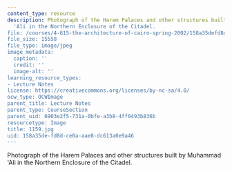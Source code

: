 ```yaml
---
content_type: resource
description: Photograph of the Harem Palaces and other structures built by Muhammad
  'Ali in the Northern Enclosure of the Citadel.
file: /courses/4-615-the-architecture-of-cairo-spring-2002/158a35defd8dce0aaae8dc613a0e9a46_1159.jpg
file_size: 15558
file_type: image/jpeg
image_metadata:
  caption: ''
  credit: ''
  image-alt: ''
learning_resource_types:
- Lecture Notes
license: https://creativecommons.org/licenses/by-nc-sa/4.0/
ocw_type: OCWImage
parent_title: Lecture Notes
parent_type: CourseSection
parent_uid: 6903e2f5-731a-0bfe-a3b8-4ff0493b836b
resourcetype: Image
title: 1159.jpg
uid: 158a35de-fd8d-ce0a-aae8-dc613a0e9a46
---
```

Photograph of the Harem Palaces and other structures built by Muhammad 'Ali in the Northern Enclosure of the Citadel.
